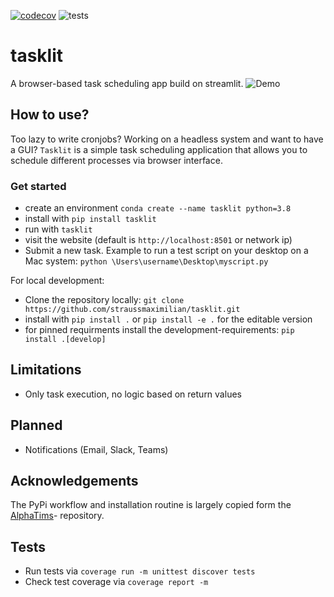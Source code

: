 [![codecov](https://codecov.io/gh/straussmaximilian/tasklit/branch/main/graph/badge.svg?token=BW3L9GQ7M1)](https://codecov.io/gh/straussmaximilian/tasklit)
![tests](https://github.com/straussmaximilian/tasklit/actions/workflows/run_unittests_and_linting.yml/badge.svg?branch=main)


# tasklit
A browser-based task scheduling app build on streamlit.
![Demo](assets/demo.gif)

## How to use?

Too lazy to write cronjobs? Working on a headless system and want to have a GUI?
`Tasklit` is a simple task scheduling application that allows you to schedule different processes via browser interface.

### Get started

* create an environment `conda create --name tasklit python=3.8`
* install with `pip install tasklit`
* run with `tasklit`
* visit the website (default is `http://localhost:8501` or network ip)
* Submit a new task. Example to run a test script on your desktop on a Mac system: `python \Users\username\Desktop\myscript.py`

For local development:
* Clone the repository locally: `git clone https://github.com/straussmaximilian/tasklit.git`
* install with `pip install .` or `pip install -e .` for the editable version
* for pinned requirments install the development-requirements: `pip install .[develop]`

## Limitations
* Only task execution, no logic based on return values

## Planned
* Notifications (Email, Slack, Teams)

## Acknowledgements
The PyPi workflow and installation routine is largely copied form the [AlphaTims](https://github.com/MannLabs/alphatims)- repository.

## Tests
* Run tests via
  ```coverage run -m unittest discover tests```
* Check test coverage via ```coverage report -m```
